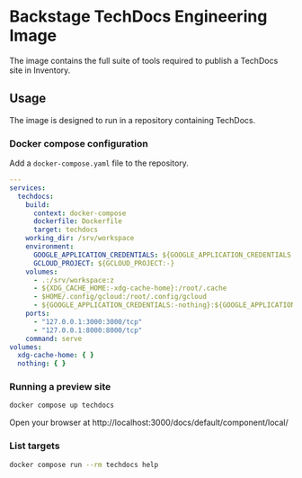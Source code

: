 # Backstage TechDocs Engineering Image

The image contains the full suite of tools required to publish a TechDocs site
in Inventory.

## Usage

The image is designed to run in a repository containing TechDocs.

### Docker compose configuration

Add a `docker-compose.yaml` file to the repository.

```yaml
---
services:
  techdocs:
    build:
      context: docker-compose
      dockerfile: Dockerfile
      target: techdocs
    working_dir: /srv/workspace
    environment:
      GOOGLE_APPLICATION_CREDENTIALS: ${GOOGLE_APPLICATION_CREDENTIALS:-}
      GCLOUD_PROJECT: ${GCLOUD_PROJECT:-}
    volumes:
      - .:/srv/workspace:z
      - ${XDG_CACHE_HOME:-xdg-cache-home}:/root/.cache
      - $HOME/.config/gcloud:/root/.config/gcloud
      - ${GOOGLE_APPLICATION_CREDENTIALS:-nothing}:${GOOGLE_APPLICATION_CREDENTIALS:-/tmp/empty-GOOGLE_APPLICATION_CREDENTIALS}
    ports:
      - "127.0.0.1:3000:3000/tcp"
      - "127.0.0.1:8000:8000/tcp"
    command: serve
volumes:
  xdg-cache-home: { }
  nothing: { }
```

### Running a preview site

```bash
docker compose up techdocs
```

Open your browser at http://localhost:3000/docs/default/component/local/

###  List targets

```bash
docker compose run --rm techdocs help
```
